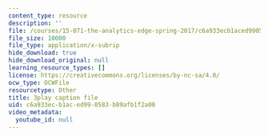 ```yaml
---
content_type: resource
description: ''
file: /courses/15-071-the-analytics-edge-spring-2017/c6a933ecb1aced990583b89afb1f2a00_WIKsL9tPoAE.srt
file_size: 10000
file_type: application/x-subrip
hide_download: true
hide_download_original: null
learning_resource_types: []
license: https://creativecommons.org/licenses/by-nc-sa/4.0/
ocw_type: OCWFile
resourcetype: Other
title: 3play caption file
uid: c6a933ec-b1ac-ed99-0583-b89afb1f2a00
video_metadata:
  youtube_id: null
---
```

